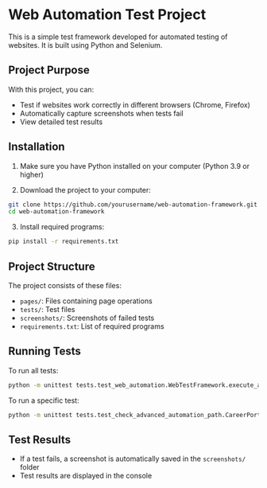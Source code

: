 # Web Automation Test Project

This is a simple test framework developed for automated testing of websites. It is built using Python and Selenium.

## Project Purpose

With this project, you can:
- Test if websites work correctly in different browsers (Chrome, Firefox)
- Automatically capture screenshots when tests fail
- View detailed test results

## Installation

1. Make sure you have Python installed on your computer (Python 3.9 or higher)

2. Download the project to your computer:
```bash
git clone https://github.com/yourusername/web-automation-framework.git
cd web-automation-framework
```

3. Install required programs:
```bash
pip install -r requirements.txt
```

## Project Structure

The project consists of these files:
- `pages/`: Files containing page operations
- `tests/`: Test files
- `screenshots/`: Screenshots of failed tests
- `requirements.txt`: List of required programs

## Running Tests

To run all tests:
```bash
python -m unittest tests.test_web_automation.WebTestFramework.execute_all_browsers()
```

To run a specific test:
```bash
python -m unittest tests.test_check_advanced_automation_path.CareerPortalAutomation
```

## Test Results

- If a test fails, a screenshot is automatically saved in the `screenshots/` folder
- Test results are displayed in the console
